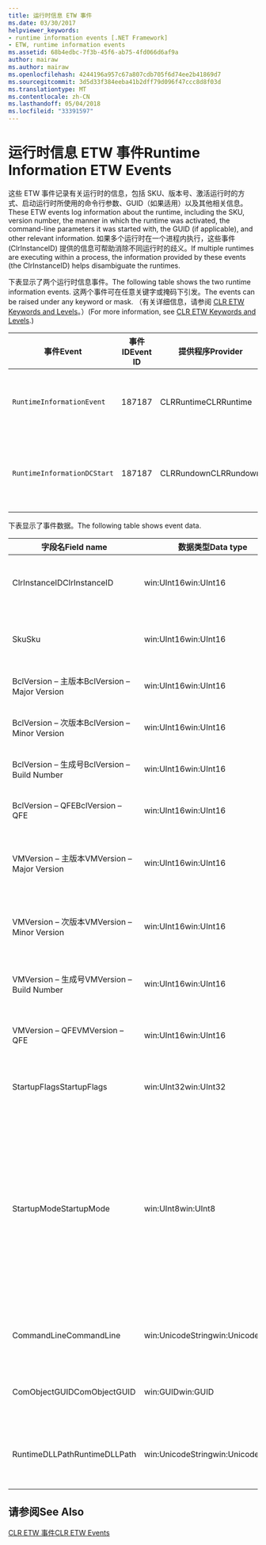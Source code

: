 ```yaml
---
title: 运行时信息 ETW 事件
ms.date: 03/30/2017
helpviewer_keywords:
- runtime information events [.NET Framework]
- ETW, runtime information events
ms.assetid: 68b4edbc-7f3b-45f6-ab75-4fd066d6af9a
author: mairaw
ms.author: mairaw
ms.openlocfilehash: 4244196a957c67a807cdb705f6d74ee2b41869d7
ms.sourcegitcommit: 3d5d33f384eeba41b2dff79d096f47ccc8d8f03d
ms.translationtype: MT
ms.contentlocale: zh-CN
ms.lasthandoff: 05/04/2018
ms.locfileid: "33391597"
---
```

# <a name="runtime-information-etw-events"></a><span data-ttu-id="49b5e-102">运行时信息 ETW 事件</span><span class="sxs-lookup"><span data-stu-id="49b5e-102">Runtime Information ETW Events</span></span>
<span data-ttu-id="49b5e-103">这些 ETW 事件记录有关运行时的信息，包括 SKU、版本号、激活运行时的方式、启动运行时所使用的命令行参数、GUID（如果适用）以及其他相关信息。</span><span class="sxs-lookup"><span data-stu-id="49b5e-103">These ETW events log information about the runtime, including the SKU, version number, the manner in which the runtime was activated, the command-line parameters it was started with, the GUID (if applicable), and other relevant information.</span></span> <span data-ttu-id="49b5e-104">如果多个运行时在一个进程内执行，这些事件 (ClrInstanceID) 提供的信息可帮助消除不同运行时的歧义。</span><span class="sxs-lookup"><span data-stu-id="49b5e-104">If multiple runtimes are executing within a process, the information provided by these events (the ClrInstanceID) helps disambiguate the runtimes.</span></span>  
  
 <span data-ttu-id="49b5e-105">下表显示了两个运行时信息事件。</span><span class="sxs-lookup"><span data-stu-id="49b5e-105">The following table shows the two runtime information events.</span></span> <span data-ttu-id="49b5e-106">这两个事件可在任意关键字或掩码下引发。</span><span class="sxs-lookup"><span data-stu-id="49b5e-106">The events can be raised under any keyword or mask.</span></span> <span data-ttu-id="49b5e-107">（有关详细信息，请参阅 [CLR ETW Keywords and Levels](../../../docs/framework/performance/clr-etw-keywords-and-levels.md)。）</span><span class="sxs-lookup"><span data-stu-id="49b5e-107">(For more information, see [CLR ETW Keywords and Levels](../../../docs/framework/performance/clr-etw-keywords-and-levels.md).)</span></span>  
  
|<span data-ttu-id="49b5e-108">事件</span><span class="sxs-lookup"><span data-stu-id="49b5e-108">Event</span></span>|<span data-ttu-id="49b5e-109">事件 ID</span><span class="sxs-lookup"><span data-stu-id="49b5e-109">Event ID</span></span>|<span data-ttu-id="49b5e-110">提供程序</span><span class="sxs-lookup"><span data-stu-id="49b5e-110">Provider</span></span>|<span data-ttu-id="49b5e-111">描述</span><span class="sxs-lookup"><span data-stu-id="49b5e-111">Description</span></span>|  
|-----------|--------------|--------------|-----------------|  
|`RuntimeInformationEvent`|<span data-ttu-id="49b5e-112">187</span><span class="sxs-lookup"><span data-stu-id="49b5e-112">187</span></span>|<span data-ttu-id="49b5e-113">CLRRuntime</span><span class="sxs-lookup"><span data-stu-id="49b5e-113">CLRRuntime</span></span>|<span data-ttu-id="49b5e-114">加载运行时时引发。</span><span class="sxs-lookup"><span data-stu-id="49b5e-114">Raised when a runtime is loaded.</span></span>|  
|`RuntimeInformationDCStart`|<span data-ttu-id="49b5e-115">187</span><span class="sxs-lookup"><span data-stu-id="49b5e-115">187</span></span>|<span data-ttu-id="49b5e-116">CLRRundown</span><span class="sxs-lookup"><span data-stu-id="49b5e-116">CLRRundown</span></span>|<span data-ttu-id="49b5e-117">枚举加载的运行时。</span><span class="sxs-lookup"><span data-stu-id="49b5e-117">Enumerates the runtimes that are loaded.</span></span>|  
  
 <span data-ttu-id="49b5e-118">下表显示了事件数据。</span><span class="sxs-lookup"><span data-stu-id="49b5e-118">The following table shows event data.</span></span>  
  
|<span data-ttu-id="49b5e-119">字段名</span><span class="sxs-lookup"><span data-stu-id="49b5e-119">Field name</span></span>|<span data-ttu-id="49b5e-120">数据类型</span><span class="sxs-lookup"><span data-stu-id="49b5e-120">Data type</span></span>|<span data-ttu-id="49b5e-121">描述</span><span class="sxs-lookup"><span data-stu-id="49b5e-121">Description</span></span>|  
|----------------|---------------|-----------------|  
|<span data-ttu-id="49b5e-122">ClrInstanceID</span><span class="sxs-lookup"><span data-stu-id="49b5e-122">ClrInstanceID</span></span>|<span data-ttu-id="49b5e-123">win:UInt16</span><span class="sxs-lookup"><span data-stu-id="49b5e-123">win:UInt16</span></span>|<span data-ttu-id="49b5e-124">CLR 或 CoreCLR 的实例的唯一 ID。</span><span class="sxs-lookup"><span data-stu-id="49b5e-124">Unique ID for the instance of CLR or CoreCLR.</span></span>|  
|<span data-ttu-id="49b5e-125">Sku</span><span class="sxs-lookup"><span data-stu-id="49b5e-125">Sku</span></span>|<span data-ttu-id="49b5e-126">win:UInt16</span><span class="sxs-lookup"><span data-stu-id="49b5e-126">win:UInt16</span></span>|<span data-ttu-id="49b5e-127">1 – 桌面 CLR。</span><span class="sxs-lookup"><span data-stu-id="49b5e-127">1 – Desktop CLR.</span></span><br /><br /> <span data-ttu-id="49b5e-128">2 – CoreCLR。</span><span class="sxs-lookup"><span data-stu-id="49b5e-128">2 – CoreCLR.</span></span>|  
|<span data-ttu-id="49b5e-129">BclVersion – 主版本</span><span class="sxs-lookup"><span data-stu-id="49b5e-129">BclVersion – Major Version</span></span>|<span data-ttu-id="49b5e-130">win:UInt16</span><span class="sxs-lookup"><span data-stu-id="49b5e-130">win:UInt16</span></span>|<span data-ttu-id="49b5e-131">mscorlib.dll 的主版本。</span><span class="sxs-lookup"><span data-stu-id="49b5e-131">Major version of mscorlib.dll.</span></span>|  
|<span data-ttu-id="49b5e-132">BclVersion – 次版本</span><span class="sxs-lookup"><span data-stu-id="49b5e-132">BclVersion – Minor Version</span></span>|<span data-ttu-id="49b5e-133">win:UInt16</span><span class="sxs-lookup"><span data-stu-id="49b5e-133">win:UInt16</span></span>|<span data-ttu-id="49b5e-134">mscorlib.dll 的次版本号。</span><span class="sxs-lookup"><span data-stu-id="49b5e-134">Minor version number of mscorlib.dll.</span></span>|  
|<span data-ttu-id="49b5e-135">BclVersion – 生成号</span><span class="sxs-lookup"><span data-stu-id="49b5e-135">BclVersion – Build Number</span></span>|<span data-ttu-id="49b5e-136">win:UInt16</span><span class="sxs-lookup"><span data-stu-id="49b5e-136">win:UInt16</span></span>|<span data-ttu-id="49b5e-137">mscorlib.dll 的生成号。</span><span class="sxs-lookup"><span data-stu-id="49b5e-137">Build number of mscorlib.dll.</span></span>|  
|<span data-ttu-id="49b5e-138">BclVersion – QFE</span><span class="sxs-lookup"><span data-stu-id="49b5e-138">BclVersion – QFE</span></span>|<span data-ttu-id="49b5e-139">win:UInt16</span><span class="sxs-lookup"><span data-stu-id="49b5e-139">win:UInt16</span></span>|<span data-ttu-id="49b5e-140">mscorlib.dll 的修补程序版本号。</span><span class="sxs-lookup"><span data-stu-id="49b5e-140">Hotfix version number of mscorlib.dll.</span></span>|  
|<span data-ttu-id="49b5e-141">VMVersion – 主版本</span><span class="sxs-lookup"><span data-stu-id="49b5e-141">VMVersion – Major Version</span></span>|<span data-ttu-id="49b5e-142">win:UInt16</span><span class="sxs-lookup"><span data-stu-id="49b5e-142">win:UInt16</span></span>|<span data-ttu-id="49b5e-143">clr.dll 或 coreclr.dll 的版本（取决于 SKU）。</span><span class="sxs-lookup"><span data-stu-id="49b5e-143">Version of clr.dll or coreclr.dll, depending on SKU.</span></span>|  
|<span data-ttu-id="49b5e-144">VMVersion – 次版本</span><span class="sxs-lookup"><span data-stu-id="49b5e-144">VMVersion – Minor Version</span></span>|<span data-ttu-id="49b5e-145">win:UInt16</span><span class="sxs-lookup"><span data-stu-id="49b5e-145">win:UInt16</span></span>|<span data-ttu-id="49b5e-146">clr.dll 或 coreclr.dll 的次版本（取决于 SKU）。</span><span class="sxs-lookup"><span data-stu-id="49b5e-146">Minor version of clr.dll or coreclr.dll, depending on SKU.</span></span>|  
|<span data-ttu-id="49b5e-147">VMVersion – 生成号</span><span class="sxs-lookup"><span data-stu-id="49b5e-147">VMVersion – Build Number</span></span>|<span data-ttu-id="49b5e-148">win:UInt16</span><span class="sxs-lookup"><span data-stu-id="49b5e-148">win:UInt16</span></span>|<span data-ttu-id="49b5e-149">clr.dll 或 coreclr.dll 的生成号。</span><span class="sxs-lookup"><span data-stu-id="49b5e-149">Build number of clr.dll or coreclr.dll.</span></span>|  
|<span data-ttu-id="49b5e-150">VMVersion – QFE</span><span class="sxs-lookup"><span data-stu-id="49b5e-150">VMVersion – QFE</span></span>|<span data-ttu-id="49b5e-151">win:UInt16</span><span class="sxs-lookup"><span data-stu-id="49b5e-151">win:UInt16</span></span>|<span data-ttu-id="49b5e-152">clr.dll 或 coreclr.dll 的修补程序版本号。</span><span class="sxs-lookup"><span data-stu-id="49b5e-152">Hotfix version number of clr.dll or coreclr.dll.</span></span>|  
|<span data-ttu-id="49b5e-153">StartupFlags</span><span class="sxs-lookup"><span data-stu-id="49b5e-153">StartupFlags</span></span>|<span data-ttu-id="49b5e-154">win:UInt32</span><span class="sxs-lookup"><span data-stu-id="49b5e-154">win:UInt32</span></span>|<span data-ttu-id="49b5e-155">在 mscoree.h 中定义的启动标志。</span><span class="sxs-lookup"><span data-stu-id="49b5e-155">Startup flags defined in mscoree.h.</span></span>|  
|<span data-ttu-id="49b5e-156">StartupMode</span><span class="sxs-lookup"><span data-stu-id="49b5e-156">StartupMode</span></span>|<span data-ttu-id="49b5e-157">win:UInt8</span><span class="sxs-lookup"><span data-stu-id="49b5e-157">win:UInt8</span></span>|<span data-ttu-id="49b5e-158">0x01 - 托管可执行文件。</span><span class="sxs-lookup"><span data-stu-id="49b5e-158">0x01 - Managed executable.</span></span><br /><br /> <span data-ttu-id="49b5e-159">0x02 - 托管 CLR。</span><span class="sxs-lookup"><span data-stu-id="49b5e-159">0x02 - Hosted CLR.</span></span><br /><br /> <span data-ttu-id="49b5e-160">0x04 - C++ 托管互操作。</span><span class="sxs-lookup"><span data-stu-id="49b5e-160">0x04 - C++ managed interop.</span></span><br /><br /> <span data-ttu-id="49b5e-161">0x08 - 已激活 COM。</span><span class="sxs-lookup"><span data-stu-id="49b5e-161">0x08 - COM-activated.</span></span><br /><br /> <span data-ttu-id="49b5e-162">0x10 - 其他。</span><span class="sxs-lookup"><span data-stu-id="49b5e-162">0x10 - Other.</span></span>|  
|<span data-ttu-id="49b5e-163">CommandLine</span><span class="sxs-lookup"><span data-stu-id="49b5e-163">CommandLine</span></span>|<span data-ttu-id="49b5e-164">win:UnicodeString</span><span class="sxs-lookup"><span data-stu-id="49b5e-164">win:UnicodeString</span></span>|<span data-ttu-id="49b5e-165">仅在 StartupMode=0x01 时为非 NULL。</span><span class="sxs-lookup"><span data-stu-id="49b5e-165">Non-null only if StartupMode=0x01.</span></span>|  
|<span data-ttu-id="49b5e-166">ComObjectGUID</span><span class="sxs-lookup"><span data-stu-id="49b5e-166">ComObjectGUID</span></span>|<span data-ttu-id="49b5e-167">win:GUID</span><span class="sxs-lookup"><span data-stu-id="49b5e-167">win:GUID</span></span>|<span data-ttu-id="49b5e-168">仅在 StartupMode=0x08 时为非 NULL。</span><span class="sxs-lookup"><span data-stu-id="49b5e-168">Non-null only if StartupMode=0x08.</span></span>|  
|<span data-ttu-id="49b5e-169">RuntimeDLLPath</span><span class="sxs-lookup"><span data-stu-id="49b5e-169">RuntimeDLLPath</span></span>|<span data-ttu-id="49b5e-170">win:UnicodeString</span><span class="sxs-lookup"><span data-stu-id="49b5e-170">win:UnicodeString</span></span>|<span data-ttu-id="49b5e-171">已加载到进程的 CLR.dll 文件的路径。</span><span class="sxs-lookup"><span data-stu-id="49b5e-171">Path to the CLR .dll file that was loaded into the process.</span></span>|  
  
## <a name="see-also"></a><span data-ttu-id="49b5e-172">请参阅</span><span class="sxs-lookup"><span data-stu-id="49b5e-172">See Also</span></span>  
 [<span data-ttu-id="49b5e-173">CLR ETW 事件</span><span class="sxs-lookup"><span data-stu-id="49b5e-173">CLR ETW Events</span></span>](../../../docs/framework/performance/clr-etw-events.md)
